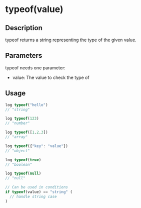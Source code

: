 # typeof(value)

## Description

typeof returns a string representing the type of the given value.

## Parameters

typeof needs one parameter:

- value: The value to check the type of

## Usage

```javascript
log typeof("hello")
// "string"

log typeof(123)
// "number"

log typeof([1,2,3])
// "array"

log typeof({"key": "value"})
// "object"

log typeof(true)
// "boolean"

log typeof(null)
// "null"

// Can be used in conditions
if typeof(value) == "string" (
  // handle string case
)
```
